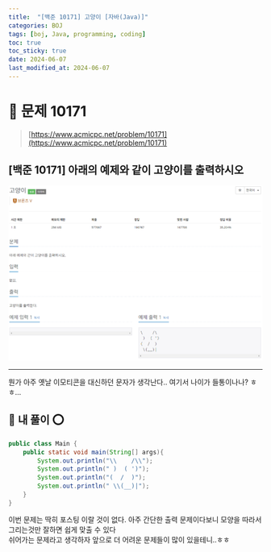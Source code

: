 ```yaml
---
title:  "[백준 10171] 고양이 [자바(Java)]"
categories: BOJ
tags: [boj, Java, programming, coding]
toc: true
toc_sticky: true
date: 2024-06-07
last_modified_at: 2024-06-07
---
```


# 🚀 문제 10171

> [https://www.acmicpc.net/problem/10171](https://www.acmicpc.net/problem/10171)


## [백준 10171] 아래의 예제와 같이 고양이를 출력하시오

![백준 10171](/assets/images/boj10171.png)

---

뭔가 아주 옛날 이모티콘을 대신하던 문자가 생각난다.. 여기서 나이가 들통이나나? ㅎㅎ...

## 🚀 내 풀이 ⭕

```java
public class Main {
    public static void main(String[] args){
        System.out.println("\\    /\\");
        System.out.println(" )  ( ')");
        System.out.println("(  /  )");
        System.out.println(" \\(__)|");
    }
}
```

이번 문제는 딱히 포스팅 이랄 것이 없다. 아주 간단한 출력 문제이다보니 모양을 따라서 그리는것만 잘하면 쉽게 맞출 수 있다<br/>
쉬어가는 문제라고 생각하자 앞으로 더 어려운 문제들이 많이 있을테니..ㅎㅎ